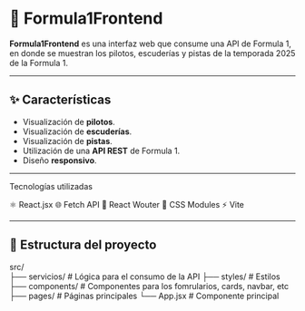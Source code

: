 # 🏁 Formula1Frontend

**Formula1Frontend** es una interfaz web que consume una API de Formula 1, en donde se muestran los pilotos, escuderías y pistas de la temporada 2025 de la Formula 1.

---

## ✨ Características

- Visualización de **pilotos**.
- Visualización de **escuderías**.
- Visualización de **pistas**.
- Utilización de una **API REST** de Formula 1.
- Diseño **responsivo**.

---

Tecnologías utilizadas

⚛️ React.jsx 
🌐 Fetch API
🧭 React Wouter
🎨 CSS Modules
⚡ Vite

---

## 📁 Estructura del proyecto

src/                    
├── servicios/         # Lógica para el consumo de la API
├── styles/            # Estilos
├── components/        # Componentes para los fomrularios, cards, navbar, etc
├── pages/             # Páginas principales
└── App.jsx            # Componente principal
